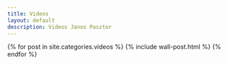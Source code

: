 ```yaml
---
title: Videos
layout: default
description: Videos Janos Pasztor
---
```


<div class="wall">
<div class="wall__postlist">
{% for post in site.categories.videos %}
{% include wall-post.html %}
{% endfor %}
</div>
</div>
